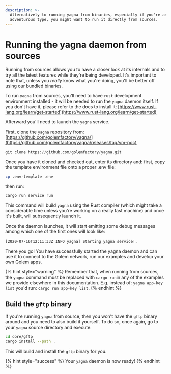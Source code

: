 ```yaml
---
description: >-
  Alternatively to running yagna from binaries, especially if you're an
  adventurous type, you might want to run it directly from sources.
---
```


# Running the yagna daemon from sources

Running from sources allows you to have a closer look at its internals and to try all the latest features while they're being developed. It's important to note that, unless you _really_ know what you're doing, you'll be better off using our bundled binaries.

To run `yagna` from sources, you'll need to have `rust` development environment installed - it will be needed to run the `yagna` daemon itself. If you don't have it, please refer to the docs to install it: [https://www.rust-lang.org/learn/get-started](https://www.rust-lang.org/learn/get-started)

Afterward you'll need to launch the `yagna` service.

First, clone the `yagna` repository from: [https://github.com/golemfactory/yagna/](https://github.com/golemfactory/yagna/releases/tag/vm-poc)

```python
git clone https://github.com/golemfactory/yagna.git
```

Once you have it cloned and checked out, enter its directory and: first, copy the template environment file onto a proper .env file:

```bash
cp .env-template .env
```

then run:

```text
cargo run service run
```

This command will build `yagna` using the Rust compiler \(which might take a considerable time unless you're working on a really fast machine\) and once it's built, will subsequently launch it.

Once the daemon launches, it will start emitting some debug messages among which one of the first ones will look like:

`[2020-07-16T12:11:33Z INFO yagna] Starting yagna service!` .

There you go! You have successfully started the yagna daemon and can use it to connect to the Golem network, run our examples and develop your own Golem apps.

{% hint style="warning" %}
Remember that, when running from sources, the `yagna` command must be replaced with `cargo run`in any of the examples we provide elsewhere in this documentation. E.g. instead of: `yagna app-key list` you'd run: `cargo run app-key list`.
{% endhint %}

## Build the `gftp` binary

If you're running `yagna` from source, then you won't have the `gftp` binary around and you need to also build it yourself. To do so, once again, go to your `yagna` source directory and execute:

```bash
cd core/gftp
cargo install --path .
```

This will build and install the `gftp` binary for you.

{% hint style="success" %}
Your `yagna` daemon is now ready!
{% endhint %}

